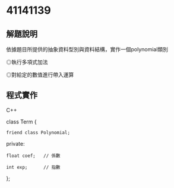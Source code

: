 # 41141139
## 解題說明
依據題目所提供的抽象資料型別與資料結構，實作一個polynomial類別

◎執行多項式加法

◎對給定的數值進行帶入運算

## 程式實作

C++

class Term {
    
    friend class Polynomial;

private:
    
    float coef;   // 係數
   
    int exp;      // 指數

};
